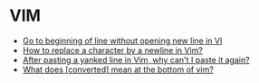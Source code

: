 # VIM

* [Go to beginning of line without opening new line in VI](http://stackoverflow.com/questions/10243551/go-to-beginning-of-line-without-opening-new-line-in-vi)
* [How to replace a character by a newline in Vim?](http://stackoverflow.com/questions/71323/how-to-replace-a-character-by-a-newline-in-vim)
* [After pasting a yanked line in Vim, why can't I paste it again?](https://stackoverflow.com/questions/25267062/after-pasting-a-yanked-line-in-vim-why-cant-i-paste-it-again)
* [What does [converted] mean at the bottom of vim?](https://unix.stackexchange.com/questions/126238/what-does-converted-mean-at-the-bottom-of-vim)
